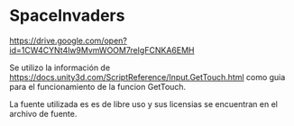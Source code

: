 # SpaceInvaders

https://drive.google.com/open?id=1CW4CYNt4lw9MvmWOOM7reIgFCNKA6EMH

Se utilizo la información de https://docs.unity3d.com/ScriptReference/Input.GetTouch.html como guia para el funcionamiento de la funcion GetTouch.

La fuente utilizada es es de libre uso y sus licensias se encuentran en el archivo de fuente.
